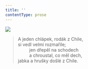 ```yaml
---
title: ''
contentType: prose
---
```


![](../Images/052.jpg)

> A jeden chlápek, rodák z Chile,  
> si vedl velmi rozmařile;  
>          jen dřepěl na schodech  
>          a chroustal, co měl dech,  
> jabka a hrušky došlé z Chile.
